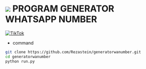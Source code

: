 # ![](https://upload.wikimedia.org/wikipedia/commons/0/0a/Python.svg) **PROGRAM GENERATOR WHATSAPP NUMBER**

[![TikTok](https://img.shields.io/badge/TikTok-@ezzuutt-blue.svg)](https://www.tiktok.com/@ezzuutt)

- command

```sh
git clone https://github.com/Rezastein/generatorwanumber.git
cd generatorwanumber
python run.py
```
